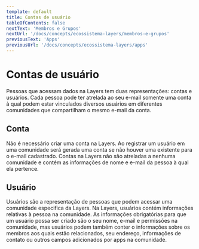 ```yaml
---
template: default
title: Contas de usuário
tableOfContents: false
nextText: 'Membros e Grupos'
nextUrl: '/docs/concepts/ecossistema-layers/membros-e-grupos'
previousText: 'Apps'
previousUrl: '/docs/concepts/ecossistema-layers/apps'
---
```


# Contas de usuário

Pessoas que acessam dados na Layers tem duas representações: contas e usuários. Cada pessoa pode ter atrelada ao seu e-mail somente uma conta à qual podem estar vinculados diversos usuários em diferentes comunidades que compartilham o mesmo e-mail da conta.

## Conta

Não é necessário criar uma conta na Layers. Ao registrar um usuário em uma comunidade será gerada uma conta se não houver uma existente para o e-mail cadastrado. Contas na Layers não são atreladas a nenhuma comunidade e contém as informações de nome e e-mail da pessoa à qual ela pertence.

## Usuário

Usuários são a representação de pessoas que podem acessar uma comunidade especifica da Layers. Na Layers, usuários contém informações relativas à pessoa na comunidade. As informações obrigatórias para que um usuário possa ser criado são o seu nome, e-mail e permissões na comunidade, mas usuários podem também conter o informações sobre os membros aos quais estão relacionados, seu endereço, informações de contato ou outros campos adicionados por apps na comunidade.